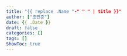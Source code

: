 ```yaml
---
title: "{{ replace .Name "-" " " | title }}"
author: ["조민준"]
date: {{ .Date }}
draft: false
categories: []
tags: []
ShowToc: true
---
```

